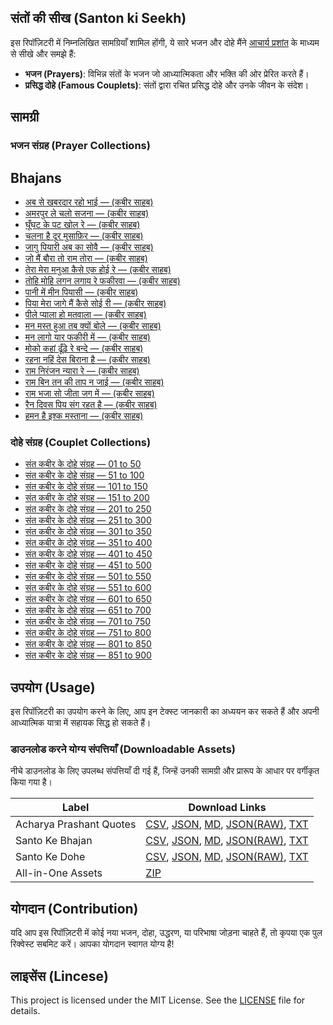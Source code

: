 ## संतों की सीख (Santon ki Seekh)

इस रिपॉज़िटरी में निम्नलिखित सामग्रियाँ शामिल होंगी, ये सारे भजन और दोहे मैंने [आचार्य प्रशांत](https://acharyaprashant.org/en/gita) के माध्यम से सीखे और समझे हैं:

- **भजन (Prayers)**: विभिन्न संतों के भजन जो आध्यात्मिकता और भक्ति की ओर प्रेरित करते हैं।
- **प्रसिद्ध दोहे (Famous Couplets)**: संतों द्वारा रचित प्रसिद्ध दोहे और उनके जीवन के संदेश।

## सामग्री

### भजन संग्रह (Prayer Collections)

## Bhajans

- [अब से खबरदार रहो भाई — (कबीर साहब)][ab-se-khabardaar-raho-bhai]
- [अमरपुर ले चलो सजना — (कबीर साहब)][amarpur-le-chalo-sajna]
- [घूँघट के पट खोल रे — (कबीर साहब)][ghoonghat-ke-pat-khol-re]
- [चलना है दूर मुसाफ़िर — (कबीर साहब)][chalna-hai-door-musafir]
- [जागु पियारी अब का सोवै — (कबीर साहब)][jaag-piyari-ab-ka-sauve]
- [जो मैं बौरा तो राम तोरा — (कबीर साहब)][jo-main-bora-to-ram-tora]
- [तेरा मेरा मनुआ कैसे एक होई रे — (कबीर साहब)][tera-mera-manuva-kaise-ek-hoi-re]
- [तोहि मोहि लगन लगाय रे फकीरवा — (कबीर साहब)][tohi-mohi-lagan-lagaye-re-phakirava]
- [पानी में मीन पियासी — (कबीर साहब)][pani-me-meen-piyaasi]
- [पिया मेरा जागे मैं कैसे सोई री — (कबीर साहब)][piya-mera-jaage-main-kaise-soi-ri]
- [पीले प्याला हो मतवाला — (कबीर साहब)][peele-pyala-ho-matwala]
- [मन मस्त हुआ तब क्यों बोले — (कबीर साहब)][man-mast-huaa-tab-kyon-bole]
- [मन लागो यार फकीरी में — (कबीर साहब)][man-lago-yaar-fakiri-me]
- [मोको कहां ढूँढ़े रे बन्दे — (कबीर साहब)][moko-kahaan-dhundhe-re-bande]
- [रहना नहिं देस बिराना है — (कबीर साहब)][rehna-nahi-desh-virana-hai]
- [राम निरंजन न्यारा रे — (कबीर साहब)][ram-niranjan-nyaara-re]
- [राम बिन तन की ताप न जाई — (कबीर साहब)][ram-bin-tan-ki-taap-na-jaai]
- [राम भजा सो जीता जग में — (कबीर साहब)][ram-bhaja-so-jeeta-jag-me]
- [रैन दिवस पिय संग रहत है — (कबीर साहब)][rain-divas-piya-sang-rahat-hai]
- [हमन है इश्क मस्ताना — (कबीर साहब)][haman-hai-ishq-mastana]

[ab-se-khabardaar-raho-bhai]: docs/bhajans/ab-se-khabardaar-raho-bhai.md
[pani-me-meen-piyaasi]: /docs/bhajans/pani-me-meen-piyaasi.md
[amarpur-le-chalo-sajna]: /docs/bhajans/amarpur-le-chalo-sajna.md
[peele-pyala-ho-matwala]: docs/bhajans/peele-pyala-ho-matwala.md
[chalna-hai-door-musafir]: docs/bhajans/chalna-hai-door-musafir.md
[piya-mera-jaage-main-kaise-soi-ri]: /docs/bhajans/piya-mera-jaage-main-kaise-soi-ri.md
[ghoonghat-ke-pat-khol-re]: docs/bhajans/ghoonghat-ke-pat-khol-re.md
[rain-divas-piya-sang-rahat-hai]: docs/bhajans/rain-divas-piya-sang-rahat-hai.md
[haman-hai-ishq-mastana]: /docs/bhajans/haman-hai-ishq-mastana.md
[ram-bhaja-so-jeeta-jag-me]: /docs/bhajans/ram-bhaja-so-jeeta-jag-me.md
[jaag-piyari-ab-ka-sauve]: docs/bhajans/jaag-piyari-ab-ka-sauve.md
[ram-bin-tan-ki-taap-na-jaai]: /docs/bhajans/ram-bin-tan-ki-taap-na-jaai.md
[jo-main-bora-to-ram-tora]: /docs/bhajans/jo-main-bora-to-ram-tora.md
[ram-niranjan-nyaara-re]: /docs/bhajans/ram-niranjan-nyaara-re.md
[man-lago-yaar-fakiri-me]: docs/bhajans/man-lago-yaar-fakiri-me.md
[rehna-nahi-desh-virana-hai]: docs/bhajans/rehna-nahi-desh-virana-hai.md
[man-mast-huaa-tab-kyon-bole]: /docs/bhajans/man-mast-huaa-tab-kyon-bole.md
[tera-mera-manuva-kaise-ek-hoi-re]: /docs/bhajans/tera-mera-manuva-kaise-ek-hoi-re.md
[moko-kahaan-dhundhe-re-bande]: /docs/bhajans/moko-kahaan-dhundhe-re-bande.md
[tohi-mohi-lagan-lagaye-re-phakirava]: /docs/bhajans/tohi-mohi-lagan-lagaye-re-phakirava.md

### दोहे संग्रह (Couplet Collections)

- [संत कबीर के दोहे संग्रह — 01 to 50][sant-kabir-ke-dohe-01]
- [संत कबीर के दोहे संग्रह — 51 to 100][sant-kabir-ke-dohe-02]
- [संत कबीर के दोहे संग्रह — 101 to 150][sant-kabir-ke-dohe-03]
- [संत कबीर के दोहे संग्रह — 151 to 200][sant-kabir-ke-dohe-04]
- [संत कबीर के दोहे संग्रह — 201 to 250][sant-kabir-ke-dohe-05]
- [संत कबीर के दोहे संग्रह — 251 to 300][sant-kabir-ke-dohe-06]
- [संत कबीर के दोहे संग्रह — 301 to 350][sant-kabir-ke-dohe-07]
- [संत कबीर के दोहे संग्रह — 351 to 400][sant-kabir-ke-dohe-08]
- [संत कबीर के दोहे संग्रह — 401 to 450][sant-kabir-ke-dohe-09]
- [संत कबीर के दोहे संग्रह — 451 to 500][sant-kabir-ke-dohe-10]
- [संत कबीर के दोहे संग्रह — 501 to 550][sant-kabir-ke-dohe-11]
- [संत कबीर के दोहे संग्रह — 551 to 600][sant-kabir-ke-dohe-12]
- [संत कबीर के दोहे संग्रह — 601 to 650][sant-kabir-ke-dohe-13]
- [संत कबीर के दोहे संग्रह — 651 to 700][sant-kabir-ke-dohe-14]
- [संत कबीर के दोहे संग्रह — 701 to 750][sant-kabir-ke-dohe-15]
- [संत कबीर के दोहे संग्रह — 751 to 800][sant-kabir-ke-dohe-16]
- [संत कबीर के दोहे संग्रह — 801 to 850][sant-kabir-ke-dohe-17]
- [संत कबीर के दोहे संग्रह — 851 to 900][sant-kabir-ke-dohe-18]

[sant-kabir-ke-dohe-01]: docs/dohe/sant-kabir-ke-dohe-01.md
[sant-kabir-ke-dohe-02]: docs/dohe/sant-kabir-ke-dohe-02.md
[sant-kabir-ke-dohe-03]: docs/dohe/sant-kabir-ke-dohe-03.md
[sant-kabir-ke-dohe-04]: docs/dohe/sant-kabir-ke-dohe-04.md
[sant-kabir-ke-dohe-05]: docs/dohe/sant-kabir-ke-dohe-05.md
[sant-kabir-ke-dohe-06]: docs/dohe/sant-kabir-ke-dohe-06.md
[sant-kabir-ke-dohe-07]: docs/dohe/sant-kabir-ke-dohe-07.md
[sant-kabir-ke-dohe-08]: docs/dohe/sant-kabir-ke-dohe-08.md
[sant-kabir-ke-dohe-09]: docs/dohe/sant-kabir-ke-dohe-09.md
[sant-kabir-ke-dohe-10]: docs/dohe/sant-kabir-ke-dohe-10.md
[sant-kabir-ke-dohe-11]: docs/dohe/sant-kabir-ke-dohe-11.md
[sant-kabir-ke-dohe-12]: docs/dohe/sant-kabir-ke-dohe-12.md
[sant-kabir-ke-dohe-13]: docs/dohe/sant-kabir-ke-dohe-13.md
[sant-kabir-ke-dohe-14]: docs/dohe/sant-kabir-ke-dohe-14.md
[sant-kabir-ke-dohe-15]: docs/dohe/sant-kabir-ke-dohe-15.md
[sant-kabir-ke-dohe-16]: docs/dohe/sant-kabir-ke-dohe-16.md
[sant-kabir-ke-dohe-17]: docs/dohe/sant-kabir-ke-dohe-17.md
[sant-kabir-ke-dohe-18]: docs/dohe/sant-kabir-ke-dohe-18.md

## उपयोग (Usage)

इस रिपॉज़िटरी का उपयोग करने के लिए, आप इन टेक्स्ट जानकारी का अध्ययन कर सकते हैं और अपनी आध्यात्मिक यात्रा में सहायक सिद्ध हो सकते हैं।

### डाउनलोड करने योग्य संपत्तियाँ (Downloadable Assets)

नीचे डाउनलोड के लिए उपलब्ध संपत्तियाँ दी गई हैं, जिन्हें उनकी सामग्री और प्रारूप के आधार पर वर्गीकृत किया गया है।

| Label                   | Download Links                                                                                                |
| ----------------------- | ------------------------------------------------------------------------------------------------------------- |
| Acharya Prashant Quotes | [CSV][acharya-csv], [JSON][acharya-json], [MD][acharya-md], [JSON(RAW)][acharya-json-raw], [TXT][acharya-txt] |
| Santo Ke Bhajan         | [CSV][bhajan-csv], [JSON][bhajan-json], [MD][bhajan-md], [JSON(RAW)][bhajan-json-raw], [TXT][bhajan-txt]      |
| Santo Ke Dohe           | [CSV][dohe-csv], [JSON][dohe-json], [MD][dohe-md], [JSON(RAW)][dohe-json-raw], [TXT][dohe-txt]                |
| All-in-One Assets       | [ZIP][all-in-one]                                                                                             |

[acharya-csv]: https://github.com/vijayhardaha/santo-ki-seekh/releases/download/v1.0.4/acharya-prashant-quotes.csv
[acharya-json]: https://github.com/vijayhardaha/santo-ki-seekh/releases/download/v1.0.4/acharya-prashant-quotes.json
[acharya-md]: https://github.com/vijayhardaha/santo-ki-seekh/releases/download/v1.0.4/acharya-prashant-quotes.md
[acharya-json-raw]: https://github.com/vijayhardaha/santo-ki-seekh/releases/download/v1.0.4/acharya-prashant-quotes.raw.json
[acharya-txt]: https://github.com/vijayhardaha/santo-ki-seekh/releases/download/v1.0.4/acharya-prashant-quotes.txt
[bhajan-csv]: https://github.com/vijayhardaha/santo-ki-seekh/releases/download/v1.0.4/santon-ke-bhajan.csv
[bhajan-json]: https://github.com/vijayhardaha/santo-ki-seekh/releases/download/v1.0.4/santon-ke-bhajan.json
[bhajan-md]: https://github.com/vijayhardaha/santo-ki-seekh/releases/download/v1.0.4/santon-ke-bhajan.md
[bhajan-json-raw]: https://github.com/vijayhardaha/santo-ki-seekh/releases/download/v1.0.4/santon-ke-bhajan.raw.json
[bhajan-txt]: https://github.com/vijayhardaha/santo-ki-seekh/releases/download/v1.0.4/santon-ke-bhajan.txt
[dohe-csv]: https://github.com/vijayhardaha/santo-ki-seekh/releases/download/v1.0.4/santon-ke-dohe.csv
[dohe-json]: https://github.com/vijayhardaha/santo-ki-seekh/releases/download/v1.0.4/santon-ke-dohe.json
[dohe-md]: https://github.com/vijayhardaha/santo-ki-seekh/releases/download/v1.0.4/santon-ke-dohe.md
[dohe-json-raw]: https://github.com/vijayhardaha/santo-ki-seekh/releases/download/v1.0.4/santon-ke-dohe.raw.json
[dohe-txt]: https://github.com/vijayhardaha/santo-ki-seekh/releases/download/v1.0.4/santon-ke-dohe.txt
[all-in-one]: https://github.com/vijayhardaha/santo-ki-seekh/releases/download/v1.0.4/all-in-one-assets.zip

## योगदान (Contribution)

यदि आप इस रिपॉज़िटरी में कोई नया भजन, दोहा, उद्धरण, या परिभाषा जोड़ना चाहते हैं, तो कृपया एक पुल रिक्वेस्ट सबमिट करें। आपका योगदान स्वागत योग्य है!

## लाइसेंस (Lincese)

This project is licensed under the MIT License. See the [LICENSE](LICENSE) file for details.
